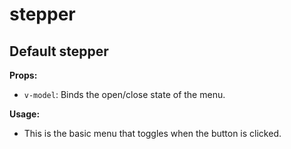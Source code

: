 # stepper
<script setup>
import { ref } from 'vue'
const stepperValue = ref();
const menuValueColor = ref(false);
const menuValueRounded = ref(false);
const menuValueOutside = ref(false);
const menuValueHover = ref(false);
const menuValueSize = ref(false);
</script>

## Default stepper

**Props:**

- `v-model`: Binds the open/close state of the menu.

**Usage:**

- This is the basic menu that toggles when the button is clicked.

<Stepper v-model="stepperValue"  >
</Stepper>